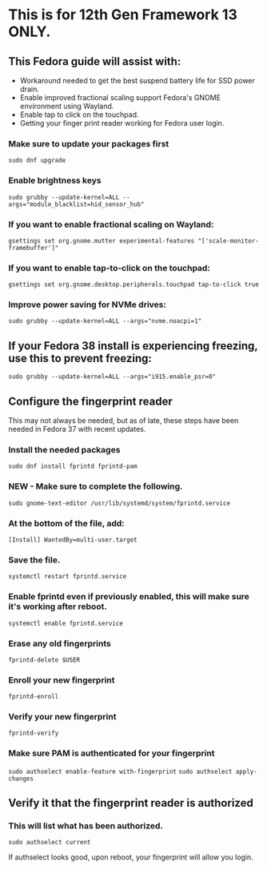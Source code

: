 # This is for 12th Gen Framework 13 ONLY.

## This Fedora guide will assist with:

- Workaround needed to get the best suspend battery life for SSD power drain.
- Enable improved fractional scaling support Fedora's GNOME environment using Wayland.
- Enable tap to click on the touchpad.
- Getting your finger print reader working for Fedora user login.


### Make sure to update your packages first
``sudo dnf upgrade``

### Enable brightness keys
``
sudo grubby --update-kernel=ALL --args="module_blacklist=hid_sensor_hub"
``

### If you want to enable fractional scaling on Wayland:
``
gsettings set org.gnome.mutter experimental-features "['scale-monitor-framebuffer']"
``

### If you want to enable tap-to-click on the touchpad:
``
gsettings set org.gnome.desktop.peripherals.touchpad tap-to-click true
``

### Improve power saving for NVMe drives:
``
sudo grubby --update-kernel=ALL --args="nvme.noacpi=1"
``

## If your Fedora 38 install is experiencing freezing, use this to prevent freezing:
``
sudo grubby --update-kernel=ALL --args="i915.enable_psr=0"
``


## Configure the fingerprint reader
This may not always be needed, but as of late, these steps have been needed in Fedora 37 with recent updates.

### Install the needed packages
``
sudo dnf install fprintd fprintd-pam
``

### NEW - Make sure to complete the following.
``
sudo gnome-text-editor /usr/lib/systemd/system/fprintd.service
``

### At the bottom of the file, add:
``
[Install]
WantedBy=multi-user.target
``

### Save the file.
``
systemctl restart fprintd.service
``

### Enable fprintd even if previously enabled, this will make sure it's working after reboot.
``
systemctl enable fprintd.service
``


### Erase any old fingerprints
``
fprintd-delete $USER
``

### Enroll your new fingerprint
``
fprintd-enroll
``

### Verify your new fingerprint
``
fprintd-verify
``

### Make sure PAM is authenticated for your fingerprint
``
sudo authselect enable-feature with-fingerprint
``
``
sudo authselect apply-changes
``

## Verify it that the fingerprint reader is authorized
### This will list what has been authorized.
``
sudo authselect current
``

If authselect looks good, upon reboot, your fingerprint will allow you login.
